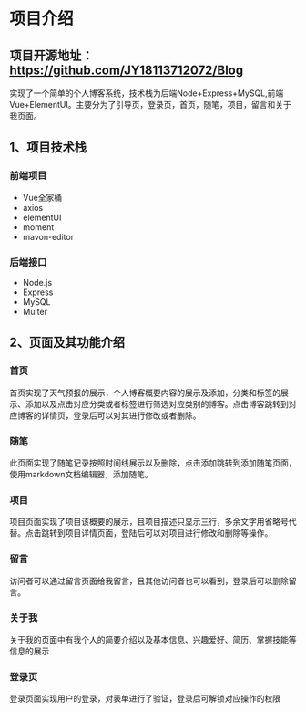 # 项目介绍
## 项目开源地址：https://github.com/JY18113712072/Blog

实现了一个简单的个人博客系统，技术栈为后端Node+Express+MySQL,前端Vue+ElementUI。主要分为了引导页，登录页，首页，随笔，项目，留言和关于我页面。
## 1、项目技术栈
### 前端项目
- Vue全家桶
- axios
- elementUI
- moment
- mavon-editor 
### 后端接口
- Node.js
- Express
- MySQL
- Multer
## 2、页面及其功能介绍
### 首页
首页实现了天气预报的展示，个人博客概要内容的展示及添加，分类和标签的展示、添加以及点击对应分类或者标签进行筛选对应类别的博客。点击博客跳转到对应博客的详情页，登录后可以对其进行修改或者删除。

### 随笔
此页面实现了随笔记录按照时间线展示以及删除，点击添加跳转到添加随笔页面，使用markdown文档编辑器，添加随笔。

### 项目
项目页面实现了项目该概要的展示，且项目描述只显示三行，多余文字用省略号代替。点击跳转到项目详情页面，登陆后可以对项目进行修改和删除等操作。

### 留言
访问者可以通过留言页面给我留言，且其他访问者也可以看到，登录后可以删除留言。


### 关于我
关于我的页面中有我个人的简要介绍以及基本信息、兴趣爱好、简历、掌握技能等信息的展示

### 登录页
登录页面实现用户的登录，对表单进行了验证，登录后可解锁对应操作的权限
